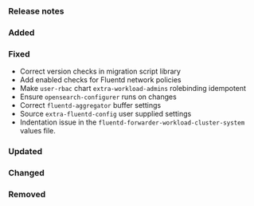 ### Release notes

### Added

### Fixed

- Correct version checks in migration script library
- Add enabled checks for Fluentd network policies
- Make `user-rbac` chart `extra-workload-admins` rolebinding idempotent
- Ensure `opensearch-configurer` runs on changes
- Correct `fluentd-aggregator` buffer settings
- Source `extra-fluentd-config` user supplied settings
- Indentation issue in the `fluentd-forwarder-workload-cluster-system` values file.

### Updated

### Changed

### Removed

